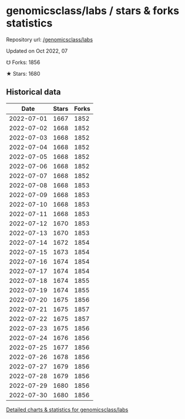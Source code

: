 # genomicsclass/labs / stars & forks statistics

Repository url: [/genomicsclass/labs](https://github.com/genomicsclass/labs)

Updated on Oct 2022, 07

☋ Forks: 1856

★ Stars: 1680

## Historical data
| Date | Stars | Forks |
|------|-------|-------|
| 2022-07-01 | 1667 | 1852 | 
| 2022-07-02 | 1668 | 1852 | 
| 2022-07-03 | 1668 | 1852 | 
| 2022-07-04 | 1668 | 1852 | 
| 2022-07-05 | 1668 | 1852 | 
| 2022-07-06 | 1668 | 1852 | 
| 2022-07-07 | 1668 | 1852 | 
| 2022-07-08 | 1668 | 1853 | 
| 2022-07-09 | 1668 | 1853 | 
| 2022-07-10 | 1668 | 1853 | 
| 2022-07-11 | 1668 | 1853 | 
| 2022-07-12 | 1670 | 1853 | 
| 2022-07-13 | 1670 | 1853 | 
| 2022-07-14 | 1672 | 1854 | 
| 2022-07-15 | 1673 | 1854 | 
| 2022-07-16 | 1674 | 1854 | 
| 2022-07-17 | 1674 | 1854 | 
| 2022-07-18 | 1674 | 1855 | 
| 2022-07-19 | 1674 | 1855 | 
| 2022-07-20 | 1675 | 1856 | 
| 2022-07-21 | 1675 | 1857 | 
| 2022-07-22 | 1675 | 1857 | 
| 2022-07-23 | 1675 | 1856 | 
| 2022-07-24 | 1676 | 1856 | 
| 2022-07-25 | 1677 | 1856 | 
| 2022-07-26 | 1678 | 1856 | 
| 2022-07-27 | 1679 | 1856 | 
| 2022-07-28 | 1679 | 1856 | 
| 2022-07-29 | 1680 | 1856 | 
| 2022-07-30 | 1680 | 1856 | 


[Detailed charts & statistics for genomicsclass/labs](https://reviewgithub.com/rep/genomicsclass/labs)
